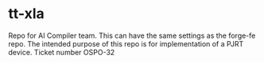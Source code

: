 # tt-xla
Repo for AI Compiler team. This can have the same settings as the forge-fe repo.   The intended purpose of this repo is for implementation of a PJRT device. Ticket number OSPO-32
